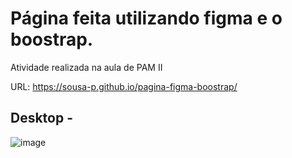 # Página feita utilizando figma e o boostrap.
Atividade realizada na aula de PAM II

URL: https://sousa-p.github.io/pagina-figma-boostrap/

## Desktop -
![image](https://github.com/sousa-p/pagina-figma-boostrap/assets/97417230/0f19f7dc-a72a-4407-945d-47c30119e418)
